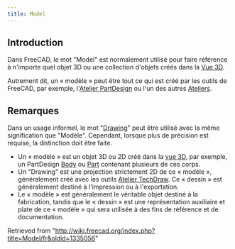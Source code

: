 ```yaml
---
title: Model
---
```

## Introduction

Dans FreeCAD, le mot "Model" est normalement utilisé pour faire référence à n'importe quel objet 3D ou une collection d'objets créés dans la [Vue 3D](/3D_view/fr "3D view/fr").

Autrement dit, un « modèle » peut être tout ce qui est créé par les outils de FreeCAD, par exemple, l'[Atelier PartDesign](/PartDesign_Workbench/fr "PartDesign Workbench/fr") ou l'un des autres [Ateliers](/Workbenches/fr "Workbenches/fr").

## Remarques

Dans un usage informel, le mot "[Drawing](/Drawing/fr "Drawing/fr")" peut être utilisé avec la même signification que "Modèle". Cependant, lorsque plus de précision est requise, la distinction doit être faite.

* Un « modèle » est un objet 3D ou 2D créé dans la [vue 3D](/3D_view/fr "3D view/fr"), par exemple, un PartDesign [Body](/Body/fr "Body/fr") ou [Part](/Part/fr "Part/fr") contenant plusieurs de ces corps.
* Un "Drawing" est une projection strictement 2D de ce « modèle », généralement créé avec les outils [Atelier TechDraw](/TechDraw_Workbench/fr "TechDraw Workbench/fr"). Ce « dessin » est généralement destiné à l'impression ou à l'exportation.
* Le « modèle » est généralement le véritable objet destiné à la fabrication, tandis que le « dessin » est une représentation auxiliaire et plate de ce « modèle » qui sera utilisée à des fins de référence et de documentation.

Retrieved from "<http://wiki.freecad.org/index.php?title=Model/fr&oldid=1335056>"